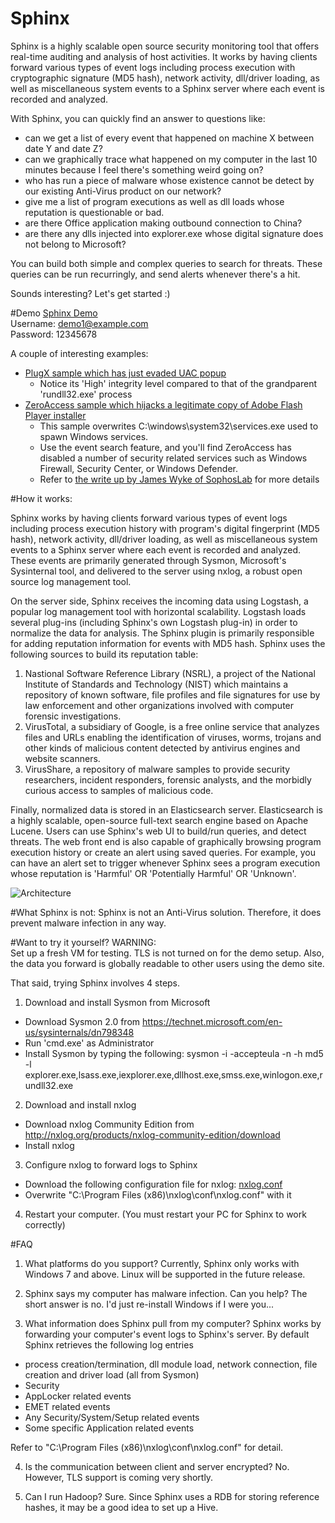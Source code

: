 # Sphinx
Sphinx is a highly scalable open source security monitoring tool that offers real-time auditing and analysis of host activities.
It works by having clients forward various types of event logs including process execution with cryptographic signature (MD5 hash), network activity, dll/driver loading, as well as miscellaneous system events to a Sphinx server where each event is recorded and analyzed. 

With Sphinx, you can quickly find an answer to questions like:

- can we get a list of every event that happened on machine X between date Y and date Z?
- can we graphically trace what happened on my computer in the last 10 minutes because I feel there's something weird going on?
- who has run a piece of malware whose existence cannot be detect by our existing Anti-Virus product on our network?
- give me a list of program executions as well as dll loads whose reputation is questionable or bad.
- are there Office application making outbound connection to China?
- are there any dlls injected into explorer.exe whose digital signature does not belong to Microsoft?


You can build both simple and complex queries to search for threats. 
These queries can be run recurringly, and send alerts whenever there's a hit.


Sounds interesting? Let's get started :)

#Demo
[Sphinx Demo](https://sphinx-demo.herokuapp.com)  
Username: demo1@example.com  
Password: 12345678  

A couple of interesting examples:
- [PlugX sample which has just evaded UAC popup](http://sphinx-demo.herokuapp.com/sb_admin/process_detail?hostname=infected-PC&guid=%7B056D4FE9-6C7B-5528-0000-001035CE0400%7D)  
  * Notice its 'High' integrity level compared to that of the grandparent 'rundll32.exe' process
- [ZeroAccess sample which hijacks a legitimate copy of Adobe Flash Player installer](http://sphinx-demo.herokuapp.com/sb_admin/process_detail?hostname=infected-PC&guid=%7B056D4FE9-61C7-552E-0000-001019430B00%7D)
  * This sample overwrites C:\windows\system32\services.exe used to spawn Windows services.
  * Use the event search feature, and you'll find ZeroAccess has disabled a number of security related services such as Windows Firewall, Security Center, or Windows Defender.
  * Refer to [the write up by James Wyke of SophosLab](https://sophosnews.files.wordpress.com/2012/04/zeroaccess2.pdf) for more details 
 



#How it works:

Sphinx works by having clients forward various types of event logs including process execution history with program's digital fingerprint (MD5 hash), network activity, dll/driver loading, as well as miscellaneous system events to a Sphinx server where each event is recorded and analyzed. These events are primarily generated through Sysmon, Microsoft's Sysinternal tool, and delivered to the server using nxlog, a robust open source log management tool. 

On the server side, Sphinx receives the incoming data using Logstash, a popular log management tool with horizontal scalability. Logstash loads several plug-ins (including Sphinx's own Logstash plug-in) in order to normalize the data for analysis. The Sphinx plugin is primarily responsible for adding reputation information for events with MD5 hash. Sphinx uses the following sources to build its reputation table:

1. Nastional Software Reference Library (NSRL), a project of the National Institute of Standards and Technology (NIST) which maintains a repository of known software, file profiles and file signatures for use by law enforcement and other organizations involved with computer forensic investigations.
2. VirusTotal, a subsidiary of Google, is a free online service that analyzes files and URLs enabling the identification of viruses, worms, trojans and other kinds of malicious content detected by antivirus engines and website scanners.
3. VirusShare, a repository of malware samples to provide security researchers, incident responders, forensic analysts, and the morbidly curious access to samples of malicious code.

Finally, normalized data is stored in an Elasticsearch server. Elasticsearch is a highly scalable, open-source full-text search engine based on Apache Lucene. Users can use Sphinx's web UI to build/run queries, and detect threats. The web front end is also capable of graphically browsing program execution history or create an alert using saved queries.
For example, you can have an alert set to trigger whenever Sphinx sees a program execution whose reputation is 'Harmful' OR 'Potentially Harmful' OR 'Unknown'.

![Architecture](https://raw.githubusercontent.com/wiki/hiro4848/sphinx/images/design.png)


#What Sphinx is not:
Sphinx is not an Anti-Virus solution. Therefore, it does prevent malware infection in any way. 


#Want to try it yourself?
WARNING:  
Set up a fresh VM for testing. TLS is not turned on for the demo setup. Also, the data you forward is globally readable to other users using the demo site.

That said, trying Sphinx involves 4 steps. 


1. Download and install Sysmon from Microsoft
  * Download Sysmon 2.0 from https://technet.microsoft.com/en-us/sysinternals/dn798348
  * Run 'cmd.exe' as Administrator 
  * Install Sysmon by typing the following:
     sysmon -i -accepteula -n -h md5 -l explorer.exe,lsass.exe,iexplorer.exe,dllhost.exe,smss.exe,winlogon.exe,rundll32.exe

2. Download and install nxlog
  * Download nxlog Community Edition from http://nxlog.org/products/nxlog-community-edition/download
  * Install nxlog

3. Configure nxlog to forward logs to Sphinx
  * Download the following configuration file for nxlog:
    [nxlog.conf](https://raw.githubusercontent.com/hiro4848/sphinx/master/nxlog.conf)
  * Overwrite "C:\Program Files (x86)\nxlog\conf\nxlog.conf" with it

4. Restart your computer. (You must restart your PC for Sphinx to work correctly)


#FAQ
1. What platforms do you support?
Currently, Sphinx only works with Windows 7 and above. Linux will be supported in the future release.

2. Sphinx says my computer has malware infection. Can you help?
The short answer is no. I'd just re-install Windows if I were you...

3. What information does Sphinx pull from my computer?
Sphinx works by forwarding your computer's event logs to Sphinx's server. 
By default Sphinx retrieves the following log entries 
- process creation/termination, dll module load, network connection, file creation and driver load (all from Sysmon)
- Security
- AppLocker related events
- EMET related events
- Any Security/System/Setup related events
- Some specific Application related events

Refer to "C:\Program Files (x86)\nxlog\conf\nxlog.conf" for detail.

4. Is the communication between client and server encrypted?
No. However, TLS support is coming very shortly.

5. Can I run Hadoop?
Sure. Since Sphinx uses a RDB for storing reference hashes, it may be a good idea to set up a Hive.




